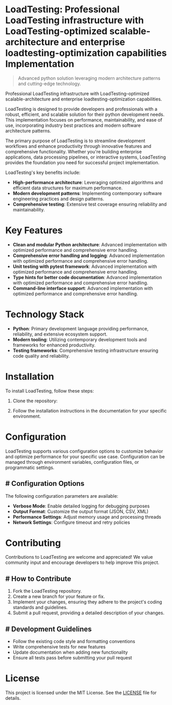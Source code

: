 <!-- fallback_LoadTesting_20250810033045_15289 -->

# LoadTesting: Professional LoadTesting infrastructure with LoadTesting-optimized scalable-architecture and enterprise loadtesting-optimization capabilities Implementation
> Advanced python solution leveraging modern architecture patterns and cutting-edge technology.

Professional LoadTesting infrastructure with LoadTesting-optimized scalable-architecture and enterprise loadtesting-optimization capabilities.

LoadTesting is designed to provide developers and professionals with a robust, efficient, and scalable solution for their python development needs. This implementation focuses on performance, maintainability, and ease of use, incorporating industry best practices and modern software architecture patterns.

The primary purpose of LoadTesting is to streamline development workflows and enhance productivity through innovative features and comprehensive functionality. Whether you're building enterprise applications, data processing pipelines, or interactive systems, LoadTesting provides the foundation you need for successful project implementation.

LoadTesting's key benefits include:

* **High-performance architecture**: Leveraging optimized algorithms and efficient data structures for maximum performance.
* **Modern development patterns**: Implementing contemporary software engineering practices and design patterns.
* **Comprehensive testing**: Extensive test coverage ensuring reliability and maintainability.

# Key Features

* **Clean and modular Python architecture**: Advanced implementation with optimized performance and comprehensive error handling.
* **Comprehensive error handling and logging**: Advanced implementation with optimized performance and comprehensive error handling.
* **Unit testing with pytest framework**: Advanced implementation with optimized performance and comprehensive error handling.
* **Type hints for better code documentation**: Advanced implementation with optimized performance and comprehensive error handling.
* **Command-line interface support**: Advanced implementation with optimized performance and comprehensive error handling.

# Technology Stack

* **Python**: Primary development language providing performance, reliability, and extensive ecosystem support.
* **Modern tooling**: Utilizing contemporary development tools and frameworks for enhanced productivity.
* **Testing frameworks**: Comprehensive testing infrastructure ensuring code quality and reliability.

# Installation

To install LoadTesting, follow these steps:

1. Clone the repository:


2. Follow the installation instructions in the documentation for your specific environment.

# Configuration

LoadTesting supports various configuration options to customize behavior and optimize performance for your specific use case. Configuration can be managed through environment variables, configuration files, or programmatic settings.

## # Configuration Options

The following configuration parameters are available:

* **Verbose Mode**: Enable detailed logging for debugging purposes
* **Output Format**: Customize the output format (JSON, CSV, XML)
* **Performance Settings**: Adjust memory usage and processing threads
* **Network Settings**: Configure timeout and retry policies

# Contributing

Contributions to LoadTesting are welcome and appreciated! We value community input and encourage developers to help improve this project.

## # How to Contribute

1. Fork the LoadTesting repository.
2. Create a new branch for your feature or fix.
3. Implement your changes, ensuring they adhere to the project's coding standards and guidelines.
4. Submit a pull request, providing a detailed description of your changes.

## # Development Guidelines

* Follow the existing code style and formatting conventions
* Write comprehensive tests for new features
* Update documentation when adding new functionality
* Ensure all tests pass before submitting your pull request

# License

This project is licensed under the MIT License. See the [LICENSE](https://github.com/laurindoisaac/LoadTesting/blob/main/LICENSE) file for details.
